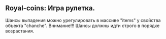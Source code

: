 ## Royal-coins: Игра рулетка.
Шансы выпадения можно урегулировать в массиве "items" у свойства объекта "chanche".
Внимание!!! Шансы должны идти строго в порядке возрастания.